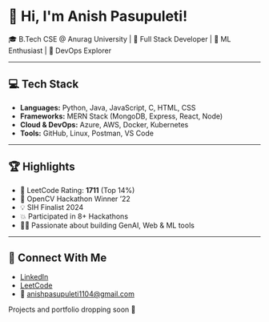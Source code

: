 # 👋 Hi, I'm Anish Pasupuleti!

🎓 B.Tech CSE @ Anurag University | 🔧 Full Stack Developer | 🧠 ML Enthusiast | 🚀 DevOps Explorer

---

## 💻 Tech Stack

- **Languages:** Python, Java, JavaScript, C, HTML, CSS
- **Frameworks:** MERN Stack (MongoDB, Express, React, Node)
- **Cloud & DevOps:** Azure, AWS, Docker, Kubernetes
- **Tools:** GitHub, Linux, Postman, VS Code

---

## 🏆 Highlights

- 🧠 LeetCode Rating: **1711** (Top 14%)
- 🥇 OpenCV Hackathon Winner ’22
- 💡 SIH Finalist 2024
- 💥 Participated in 8+ Hackathons
- 👨‍💻 Passionate about building GenAI, Web & ML tools

---

## 🔗 Connect With Me

- [LinkedIn](https://www.linkedin.com/in/anishpasupuleti/)
- [LeetCode](https://leetcode.com/u/AnishSai/)
- 📧 anishpasupuleti1104@gmail.com

Projects and portfolio dropping soon 🚀
